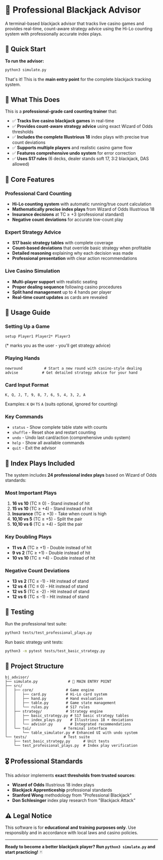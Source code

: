 # 🎰 Professional Blackjack Advisor

A terminal-based blackjack advisor that tracks live casino games and provides real-time, count-aware strategy advice using the Hi-Lo counting system with professionally accurate index plays.

## 🚀 Quick Start

**To run the advisor:**
```bash
python3 simulate.py
```

That's it! This is the **main entry point** for the complete blackjack tracking system.

## 🎯 What This Does

This is a **professional-grade card counting trainer** that:

- ✅ **Tracks live casino blackjack games** in real-time
- ✅ **Provides count-aware strategy advice** using exact Wizard of Odds thresholds  
- ✅ **Includes the complete Illustrious 18** index plays with precise true count deviations
- ✅ **Supports multiple players** and realistic casino game flow
- ✅ **Features comprehensive undo system** for error correction
- ✅ **Uses S17 rules** (6 decks, dealer stands soft 17, 3:2 blackjack, DAS allowed)

## 🎲 Core Features

### **Professional Card Counting**
- **Hi-Lo counting system** with automatic running/true count calculation
- **Mathematically precise index plays** from Wizard of Odds Illustrious 18
- **Insurance decisions** at TC ≥ +3 (professional standard)
- **Negative count deviations** for accurate low-count play

### **Expert Strategy Advice**
- **S17 basic strategy tables** with complete coverage
- **Count-based deviations** that override basic strategy when profitable
- **Detailed reasoning** explaining why each decision was made
- **Professional presentation** with clear action recommendations

### **Live Casino Simulation**
- **Multi-player support** with realistic seating
- **Proper dealing sequence** following casino procedures
- **Split hand management** up to 4 hands per player
- **Real-time count updates** as cards are revealed

## 📖 Usage Guide

### **Setting Up a Game**
```
setup Player1 Player2* Player3
```
(* marks you as the user - you'll get strategy advice)

### **Playing Hands**
```
newround          # Start a new round with casino-style dealing
advise           # Get detailed strategy advice for your hand
```

### **Card Input Format**
```
K, Q, J, T, 9, 8, 7, 6, 5, 4, 3, 2, A
```
Examples: `K` `QH` `TS` `A` (suits optional, ignored for counting)

### **Key Commands**
- `status` - Show complete table state with counts
- `shuffle` - Reset shoe and restart counting
- `undo` - Undo last card/action (comprehensive undo system)
- `help` - Show all available commands
- `quit` - Exit the advisor

## 🧠 Index Plays Included

The system includes **24 professional index plays** based on Wizard of Odds standards:

### **Most Important Plays**
1. **16 vs 10** (TC ≥ 0) - Stand instead of hit
2. **15 vs 10** (TC ≥ +4) - Stand instead of hit  
3. **Insurance** (TC ≥ +3) - Take when count is high
4. **10,10 vs 5** (TC ≥ +5) - Split the pair
5. **10,10 vs 6** (TC ≥ +4) - Split the pair

### **Key Doubling Plays**
- **11 vs A** (TC ≥ +1) - Double instead of hit
- **9 vs 2** (TC ≥ +1) - Double instead of hit
- **10 vs 10** (TC ≥ +4) - Double instead of hit

### **Negative Count Deviations**
- **13 vs 2** (TC ≤ -1) - Hit instead of stand
- **12 vs 4** (TC ≤ 0) - Hit instead of stand
- **12 vs 5** (TC ≤ -2) - Hit instead of stand
- **12 vs 6** (TC ≤ -1) - Hit instead of stand

## 🔧 Testing

Run the professional test suite:
```bash
python3 tests/test_professional_plays.py
```

Run basic strategy unit tests:
```bash
python3 -m pytest tests/test_basic_strategy.py
```

## 📁 Project Structure

```
bj_advisor/
├── simulate.py              # 🚀 MAIN ENTRY POINT
├── src/
│   ├── core/               # Game engine
│   │   ├── card.py         # Hi-Lo card system
│   │   ├── hand.py         # Hand evaluation
│   │   ├── table.py        # Game state management
│   │   └── rules.py        # S17 rules
│   ├── strategy/           # Strategy engine  
│   │   ├── basic_strategy.py # S17 basic strategy tables
│   │   ├── index_plays.py    # Illustrious 18 + deviations
│   │   └── advisor.py        # Integrated recommendations
│   └── tui/               # Terminal interface
│       └── table_simulator.py # Enhanced UI with undo system
└── tests/                 # Test suite
    ├── test_basic_strategy.py      # Unit tests
    └── test_professional_plays.py  # Index play verification
```

## 🎖️ Professional Standards

This advisor implements **exact thresholds from trusted sources**:

- **Wizard of Odds** Illustrious 18 index plays
- **Blackjack Apprenticeship** professional standards  
- **Stanford Wong** methodology from "Professional Blackjack"
- **Don Schlesinger** index play research from "Blackjack Attack"

## ⚠️ Legal Notice

This software is for **educational and training purposes only**. Use responsibly and in accordance with local laws and casino policies.

---

**Ready to become a better blackjack player? Run `python3 simulate.py` and start practicing!** 🃏
